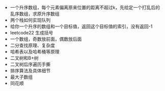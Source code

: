 - 一个升序数组，每个元素偏离原来位置的距离不超过k，先给定一个打乱后的乱序数组，求原升序数组
- 两个栈如何实现队列
- 给你一个升序的数组和一个目标值，返回这个目标值的索引，没有返回-1
- leetcode22 生成括号
- 一个数组，奇数放前面，偶数放后面
- 二分查找原理、复杂度
- 哈希表以及哈希桶等原理
- 二叉树和B+树
- 二叉树后序遍历手撕
- 排序算法及具体细节
- 最大子数组
- 同花顺